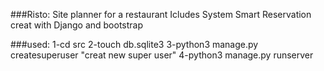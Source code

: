 ###Risto:
Site planner for a restaurant Icludes System Smart Reservation creat with Django and bootstrap

###used:
1-cd src
2-touch db.sqlite3
3-python3 manage.py createsuperuser "creat new super user"
4-python3 manage.py runserver


